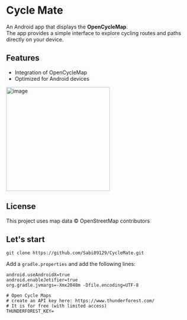 # Cycle Mate

An Android app that displays the **OpenCycleMap**.  
The app provides a simple interface to explore cycling routes and paths directly on your device.  

## Features
- Integration of OpenCycleMap
- Optimized for Android devices

<img width="280" alt="image" src="https://github.com/user-attachments/assets/6f24be28-edd6-460b-9c53-1751aca7013c" />


## License
This project uses map data © OpenStreetMap contributors

## Let's start
`git clone https://github.com/Sabi89129/CycleMate.git`

Add a `gradle.properties` and add the following lines:

```# AndroidX activation
android.useAndroidX=true
android.enableJetifier=true
org.gradle.jvmargs=-Xmx2048m -Dfile.encoding=UTF-8

# Open Cycle Maps
# create an API key here: https://www.thunderforest.com/
# It is for free (with limited access)
THUNDERFOREST_KEY=


